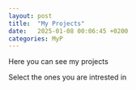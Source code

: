 ```yaml
---
layout: post
title:  "My Projects"
date:   2025-01-08 00:06:45 +0200
categories: MyP
---
```

Here you can see my projects

Select the ones you are intrested in